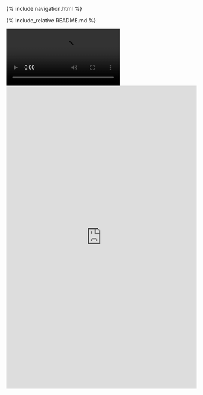 {% include navigation.html %}

{% include_relative README.md %}

<div id="video_wrapper">
  <video autoplay loop>
    <source src="https://media3.giphy.com/media/BHNfhgU63qrks/giphy.gif" type="video/mp4">
  </video>
</div>


<iframe frameborder="0" width="100%" height="800px" src="https://replit.com/@nadirahaddach/menupy?lite=true#main.py">
  
